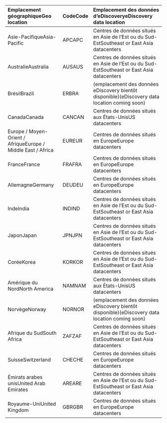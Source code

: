 
|  <span data-ttu-id="67508-101">Emplacement géographique</span><span class="sxs-lookup"><span data-stu-id="67508-101">Geo location</span></span>               |  <span data-ttu-id="67508-102">Code</span><span class="sxs-lookup"><span data-stu-id="67508-102">Code</span></span>  |  <span data-ttu-id="67508-103">Emplacement des données d’eDiscovery</span><span class="sxs-lookup"><span data-stu-id="67508-103">eDiscovery data location</span></span>        |
|:----------------------------|:-------|:---------------------------------|
|<span data-ttu-id="67508-104">Asie-Pacifique</span><span class="sxs-lookup"><span data-stu-id="67508-104">Asia-Pacific</span></span>                 |<span data-ttu-id="67508-105">APC</span><span class="sxs-lookup"><span data-stu-id="67508-105">APC</span></span>     |<span data-ttu-id="67508-106">Centres de données situés en Asie de l’Est ou du Sud-Est</span><span class="sxs-lookup"><span data-stu-id="67508-106">Southeast or East Asia datacenters</span></span>|
|<span data-ttu-id="67508-107">Australie</span><span class="sxs-lookup"><span data-stu-id="67508-107">Australia</span></span>                    |<span data-ttu-id="67508-108">AUS</span><span class="sxs-lookup"><span data-stu-id="67508-108">AUS</span></span>     |<span data-ttu-id="67508-109">Centres de données situés en Asie de l’Est ou du Sud-Est</span><span class="sxs-lookup"><span data-stu-id="67508-109">Southeast or East Asia datacenters</span></span>|
|<span data-ttu-id="67508-110">Brésil</span><span class="sxs-lookup"><span data-stu-id="67508-110">Brazil</span></span>                       |<span data-ttu-id="67508-111">ER</span><span class="sxs-lookup"><span data-stu-id="67508-111">BRA</span></span>     |<span data-ttu-id="67508-112">(emplacement des données eDiscovery bientôt disponible)</span><span class="sxs-lookup"><span data-stu-id="67508-112">(eDiscovery data location coming soon)</span></span>|
|<span data-ttu-id="67508-113">Canada</span><span class="sxs-lookup"><span data-stu-id="67508-113">Canada</span></span>                       |<span data-ttu-id="67508-114">CAN</span><span class="sxs-lookup"><span data-stu-id="67508-114">CAN</span></span>     |<span data-ttu-id="67508-115">Centres de données situés aux États-Unis</span><span class="sxs-lookup"><span data-stu-id="67508-115">US datacenters</span></span>                    |
|<span data-ttu-id="67508-116">Europe / Moyen-Orient / Afrique</span><span class="sxs-lookup"><span data-stu-id="67508-116">Europe / Middle East / Africa</span></span>|<span data-ttu-id="67508-117">EUR</span><span class="sxs-lookup"><span data-stu-id="67508-117">EUR</span></span>     |<span data-ttu-id="67508-118">Centres de données situés en Europe</span><span class="sxs-lookup"><span data-stu-id="67508-118">Europe datacenters</span></span>                |
|<span data-ttu-id="67508-119">France</span><span class="sxs-lookup"><span data-stu-id="67508-119">France</span></span>                       |<span data-ttu-id="67508-120">FRA</span><span class="sxs-lookup"><span data-stu-id="67508-120">FRA</span></span>     |<span data-ttu-id="67508-121">Centres de données situés en Europe</span><span class="sxs-lookup"><span data-stu-id="67508-121">Europe datacenters</span></span>                |
|<span data-ttu-id="67508-122">Allemagne</span><span class="sxs-lookup"><span data-stu-id="67508-122">Germany</span></span>                      |<span data-ttu-id="67508-123">DEU</span><span class="sxs-lookup"><span data-stu-id="67508-123">DEU</span></span>     |<span data-ttu-id="67508-124">Centres de données situés en Europe</span><span class="sxs-lookup"><span data-stu-id="67508-124">Europe datacenters</span></span>                |
|<span data-ttu-id="67508-125">Inde</span><span class="sxs-lookup"><span data-stu-id="67508-125">India</span></span>                        |<span data-ttu-id="67508-126">IND</span><span class="sxs-lookup"><span data-stu-id="67508-126">IND</span></span>     |<span data-ttu-id="67508-127">Centres de données situés en Asie de l’Est ou du Sud-Est</span><span class="sxs-lookup"><span data-stu-id="67508-127">Southeast or East Asia datacenters</span></span>|
|<span data-ttu-id="67508-128">Japon</span><span class="sxs-lookup"><span data-stu-id="67508-128">Japan</span></span>                        |<span data-ttu-id="67508-129">JPN</span><span class="sxs-lookup"><span data-stu-id="67508-129">JPN</span></span>     |<span data-ttu-id="67508-130">Centres de données situés en Asie de l’Est ou du Sud-Est</span><span class="sxs-lookup"><span data-stu-id="67508-130">Southeast or East Asia datacenters</span></span>|
|<span data-ttu-id="67508-131">Corée</span><span class="sxs-lookup"><span data-stu-id="67508-131">Korea</span></span>                        |<span data-ttu-id="67508-132">KOR</span><span class="sxs-lookup"><span data-stu-id="67508-132">KOR</span></span>     |<span data-ttu-id="67508-133">Centres de données situés en Asie de l’Est ou du Sud-Est</span><span class="sxs-lookup"><span data-stu-id="67508-133">Southeast or East Asia datacenters</span></span>|
|<span data-ttu-id="67508-134">Amérique du Nord</span><span class="sxs-lookup"><span data-stu-id="67508-134">North America</span></span>                |<span data-ttu-id="67508-135">NAM</span><span class="sxs-lookup"><span data-stu-id="67508-135">NAM</span></span>     |<span data-ttu-id="67508-136">Centres de données situés aux États-Unis</span><span class="sxs-lookup"><span data-stu-id="67508-136">US datacenters</span></span>                    |
|<span data-ttu-id="67508-137">Norvège</span><span class="sxs-lookup"><span data-stu-id="67508-137">Norway</span></span>                       |<span data-ttu-id="67508-138">NOR</span><span class="sxs-lookup"><span data-stu-id="67508-138">NOR</span></span>     |<span data-ttu-id="67508-139">(emplacement des données eDiscovery bientôt disponible)</span><span class="sxs-lookup"><span data-stu-id="67508-139">(eDiscovery data location coming soon)</span></span>|
|<span data-ttu-id="67508-140">Afrique du Sud</span><span class="sxs-lookup"><span data-stu-id="67508-140">South Africa</span></span>                 |<span data-ttu-id="67508-141">ZAF</span><span class="sxs-lookup"><span data-stu-id="67508-141">ZAF</span></span>     |<span data-ttu-id="67508-142">Centres de données situés en Asie de l’Est ou du Sud-Est</span><span class="sxs-lookup"><span data-stu-id="67508-142">Southeast or East Asia datacenters</span></span>|
|<span data-ttu-id="67508-143">Suisse</span><span class="sxs-lookup"><span data-stu-id="67508-143">Switzerland</span></span>                  |<span data-ttu-id="67508-144">CHE</span><span class="sxs-lookup"><span data-stu-id="67508-144">CHE</span></span>     |<span data-ttu-id="67508-145">Centres de données situés en Europe</span><span class="sxs-lookup"><span data-stu-id="67508-145">Europe datacenters</span></span>                |
|<span data-ttu-id="67508-146">Émirats arabes unis</span><span class="sxs-lookup"><span data-stu-id="67508-146">United Arab Emirates</span></span>         |<span data-ttu-id="67508-147">ARE</span><span class="sxs-lookup"><span data-stu-id="67508-147">ARE</span></span>     |<span data-ttu-id="67508-148">Centres de données situés en Asie de l’Est ou du Sud-Est</span><span class="sxs-lookup"><span data-stu-id="67508-148">Southeast or East Asia datacenters</span></span>|
|<span data-ttu-id="67508-149">Royaume-Uni</span><span class="sxs-lookup"><span data-stu-id="67508-149">United Kingdom</span></span>               |<span data-ttu-id="67508-150">GBR</span><span class="sxs-lookup"><span data-stu-id="67508-150">GBR</span></span>     |<span data-ttu-id="67508-151">Centres de données situés en Europe</span><span class="sxs-lookup"><span data-stu-id="67508-151">Europe datacenters</span></span>                |
